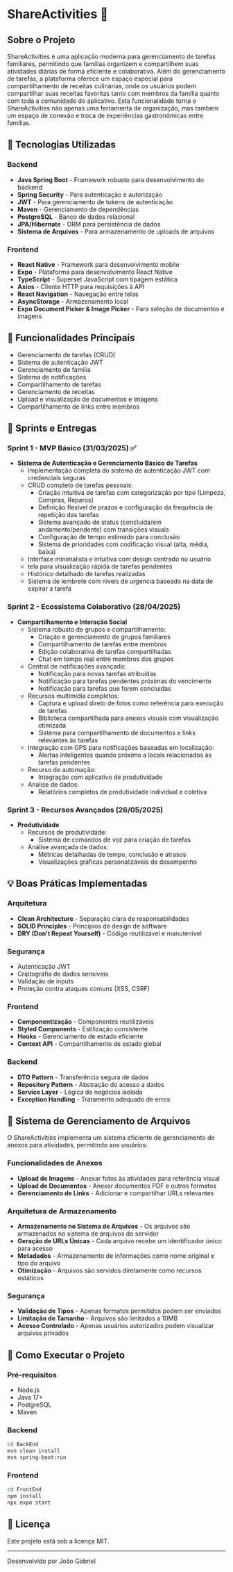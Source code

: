 # ShareActivities 🎯

## Sobre o Projeto
ShareActivities é uma aplicação moderna para gerenciamento de tarefas familiares, permitindo que famílias organizem e compartilhem suas atividades diárias de forma eficiente e colaborativa. Além do gerenciamento de tarefas, a plataforma oferece um espaço especial para compartilhamento de receitas culinárias, onde os usuários podem compartilhar suas receitas favoritas tanto com membros da família quanto com toda a comunidade do aplicativo. Esta funcionalidade torna o ShareActivities não apenas uma ferramenta de organização, mas também um espaço de conexão e troca de experiências gastronômicas entre famílias.

## 🚀 Tecnologias Utilizadas

### Backend
- **Java Spring Boot** - Framework robusto para desenvolvimento do backend
- **Spring Security** - Para autenticação e autorização
- **JWT** - Para gerenciamento de tokens de autenticação
- **Maven** - Gerenciamento de dependências
- **PostgreSQL** - Banco de dados relacional
- **JPA/Hibernate** - ORM para persistência de dados
- **Sistema de Arquivos** - Para armazenamento de uploads de arquivos

### Frontend
- **React Native** - Framework para desenvolvimento mobile
- **Expo** - Plataforma para desenvolvimento React Native
- **TypeScript** - Superset JavaScript com tipagem estática
- **Axios** - Cliente HTTP para requisições à API
- **React Navigation** - Navegação entre telas
- **AsyncStorage** - Armazenamento local
- **Expo Document Picker & Image Picker** - Para seleção de documentos e imagens

## 📱 Funcionalidades Principais
- Gerenciamento de tarefas (CRUD)
- Sistema de autenticação JWT
- Gerenciamento de família
- Sistema de notificações
- Compartilhamento de tarefas
- Gerenciamento de receitas
- Upload e visualização de documentos e imagens
- Compartilhamento de links entre membros

## 🔄 Sprints e Entregas

### Sprint 1 - MVP Básico (31/03/2025) ✅
- **Sistema de Autenticação e Gerenciamento Básico de Tarefas**
  - Implementação completa do sistema de autenticação JWT com credenciais seguras
  - CRUD completo de tarefas pessoais:
    - Criação intuitiva de tarefas com categorização por tipo (Limpeza, Compras, Reparos)
    - Definição flexível de prazos e configuração da frequência de repetição das tarefas
    - Sistema avançado de status (concluída/em andamento/pendente) com transições visuais
    - Configuração de tempo estimado para conclusão
    - Sistema de prioridades com codificação visual (alta, média, baixa)
  - Interface minimalista e intuitiva com design centrado no usuário
  - tela para visualização rápida de tarefas pendentes
  - Histórico detalhado de tarefas realizadas
  - Sistema de lembrete com niveis de urgencia baseado na data de expirar a tarefa

### Sprint 2 - Ecossistema Colaborativo (28/04/2025)
- **Compartilhamento e Interação Social**
  - Sistema robusto de grupos e compartilhamento:
    - Criação e gerenciamento de grupos familiares
    - Compartilhamento de tarefas entre membros
    - Edição colaborativa de tarefas compartilhadas
    - Chat em tempo real entre membros dos grupos
  - Central de notificações avançada:
    - Notificação para novas tarefas atribuídas
    - Notificação para tarefas pendentes próximas do vencimento
    - Notificação para tarefas que forem concluidas
  - Recursos multimídia completos:
    - Captura e upload direto de fotos como referência para execução de tarefas
    - Biblioteca compartilhada para anexos visuais com visualização otimizada
    - Sistema para compartilhamento de documentos e links relevantes às tarefas
  - Integração com GPS para notificações baseadas em localização:
    - Alertas inteligentes quando próximo a locais relacionados às tarefas pendentes
  - Recurso de automação:
    - Integração com aplicativo de produtividade
  - Analise de dados:
      - Relatórios completos de produtividade individual e coletiva

### Sprint 3 - Recursos Avançados (26/05/2025)
- **Produtividade**
  - Recursos de produtividade:
    - Sistema de comandos de voz para criação de tarefas
  - Análise avançada de dados:
    - Métricas detalhadas de tempo, conclusão e atrasos
    - Visualizações gráficas personalizáveis de desempenho

## 💡 Boas Práticas Implementadas

### Arquitetura
- **Clean Architecture** - Separação clara de responsabilidades
- **SOLID Principles** - Princípios de design de software
- **DRY (Don't Repeat Yourself)** - Código reutilizável e manutenível

### Segurança
- Autenticação JWT
- Criptografia de dados sensíveis
- Validação de inputs
- Proteção contra ataques comuns (XSS, CSRF)

### Frontend
- **Componentização** - Componentes reutilizáveis
- **Styled Components** - Estilização consistente
- **Hooks** - Gerenciamento de estado eficiente
- **Context API** - Compartilhamento de estado global

### Backend
- **DTO Pattern** - Transferência segura de dados
- **Repository Pattern** - Abstração do acesso a dados
- **Service Layer** - Lógica de negócios isolada
- **Exception Handling** - Tratamento adequado de erros

## 📂 Sistema de Gerenciamento de Arquivos

O ShareActivities implementa um sistema eficiente de gerenciamento de anexos para atividades, permitindo aos usuários:

### Funcionalidades de Anexos
- **Upload de Imagens** - Anexar fotos às atividades para referência visual
- **Upload de Documentos** - Anexar documentos PDF e outros formatos
- **Gerenciamento de Links** - Adicionar e compartilhar URLs relevantes

### Arquitetura de Armazenamento
- **Armazenamento no Sistema de Arquivos** - Os arquivos são armazenados no sistema de arquivos do servidor
- **Geração de URLs Únicas** - Cada arquivo recebe um identificador único para acesso
- **Metadados** - Armazenamento de informações como nome original e tipo do arquivo
- **Otimização** - Arquivos são servidos diretamente como recursos estáticos

### Segurança
- **Validação de Tipos** - Apenas formatos permitidos podem ser enviados
- **Limitação de Tamanho** - Arquivos são limitados a 10MB
- **Acesso Controlado** - Apenas usuários autorizados podem visualizar arquivos privados

## 🚀 Como Executar o Projeto

### Pré-requisitos
- Node.js
- Java 17+
- PostgreSQL
- Maven

### Backend
```bash
cd BackEnd
mvn clean install
mvn spring-boot:run
```

### Frontend
```bash
cd FrontEnd
npm install
npx expo start
```

## 📝 Licença
Este projeto está sob a licença MIT.

---
Desenvolvido por João Gabriel
